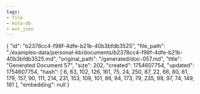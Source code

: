 ```yaml
---
tags:
- file
- kota-db
- ext_json
---
```

{
  "id": "b2378cc4-f98f-4dfe-b21b-40b3bfdb3525",
  "file_path": "./examples-data/personal-kb/documents/b2378cc4-f98f-4dfe-b21b-40b3bfdb3525.md",
  "original_path": "/generated/doc-057.md",
  "title": "Generated Document 57",
  "size": 202,
  "created": 1754607754,
  "updated": 1754607754,
  "hash": [
    6,
    63,
    102,
    126,
    161,
    75,
    24,
    250,
    87,
    22,
    66,
    80,
    61,
    179,
    157,
    90,
    111,
    214,
    231,
    153,
    109,
    101,
    86,
    94,
    173,
    79,
    235,
    98,
    97,
    74,
    149,
    181
  ],
  "embedding": null
}